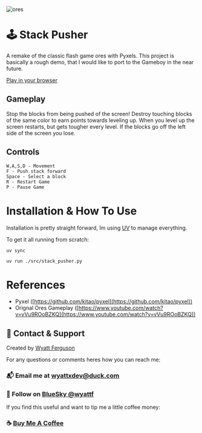 ![ores](https://i.imgur.com/TV05DzJ.png)

# :joystick: Stack Pusher

A remake of the classic flash game ores with Pyxels. This project is basically a rough demo, that I would like to port to the Gameboy in the near future.

[Play in your browser](https://wyattferguson.github.io/)

## Gameplay

Stop the blocks from being pushed of the screen! Destroy touching blocks of the same color to earn points towards leveling up. When you level up the screen restarts, but gets tougher every level. If the blocks go off the left side of the screen you lose.

## Controls

```
W,A,S,D - Movement
F - Push stack forward
Space - Select a block
R - Restart Game
P - Pause Game
```

# Installation & How To Use

Installation is pretty straight forward, Im using [UV](https://docs.astral.sh/uv/) to manage everything.

To get it all running from scratch:

```
uv sync

uv run ./src/stack_pusher.py
```

# References

- Pyxel ([https://github.com/kitao/pyxel](https://github.com/kitao/pyxel))
- Orignal Ores Gameplay ([https://www.youtube.com/watch?v=vVu9ROoBZKQ](https://www.youtube.com/watch?v=vVu9ROoBZKQ))

## :postbox: Contact & Support

Created by [Wyatt Ferguson](https://twitter.com/wyattxdev)

For any questions or comments heres how you can reach me:

### :mailbox_with_mail: Email me at [wyattxdev@duck.com](wyattxdev@duck.com)

### :shaved_ice: Follow on [BlueSky @wyattf](https://wyattf.bsky.social)

If you find this useful and want to tip me a little coffee money:

### :coffee: [Buy Me A Coffee](https://www.buymeacoffee.com/wyattferguson)

